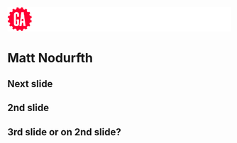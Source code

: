 ![General Assembly](images/ga.png)

# Matt Nodurfth



## Next slide



## 2nd slide


## 3rd slide or on 2nd slide?